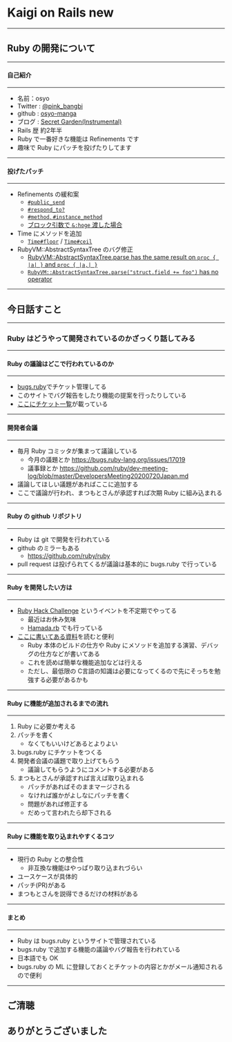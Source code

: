 # Kaigi on Rails new 
- - -

## Ruby の開発について

---

#### 自己紹介
- - -

* 名前：osyo
* Twitter : [@pink_bangbi](https://twitter.com/pink_bangbi)
* github  : [osyo-manga](https://github.com/osyo-manga)
* ブログ  : [Secret Garden(Instrumental)](http://secret-garden.hatenablog.com)
* Rails 歴 約2年半
* Ruby で一番好きな機能は Refinements です
* 趣味で Ruby にパッチを投げたりしてます

---


#### 投げたパッチ
- - -

* Refinements の緩和案                            <!-- .element: class="fragment" -->
    * [`#public_send`](https://bugs.ruby-lang.org/issues/15326)
    * [`#respond_to?`](https://bugs.ruby-lang.org/issues/15327)
    * [`#method`, `#instance_method`](https://bugs.ruby-lang.org/issues/15373)
    * [ブロック引数で `&:hoge` 渡した場合](https://bugs.ruby-lang.org/issues/15114)
* Time にメソッドを追加                            <!-- .element: class="fragment" -->
    * [`Time#floor`](https://bugs.ruby-lang.org/issues/15653) / [`Time#ceil`](https://bugs.ruby-lang.org/issues/15772)
* RubyVM::AbstractSyntaxTree のバグ修正                            <!-- .element: class="fragment" -->
    * [RubyVM::AbstractSyntaxTree.parse has the same result on `proc { |a| }` and `proc { |a,| }`](https://bugs.ruby-lang.org/issues/17015)
    * [`RubyVM::AbstractSyntaxTree.parse("struct.field += foo")` has no operator](https://bugs.ruby-lang.org/issues/17013)

---

## 今日話すこと
- - -

### Ruby はどうやって開発されているのかざっくり話してみる

---

#### Ruby の議論はどこで行われているのか
- - -

* [bugs.ruby](https://bugs.ruby-lang.org/)でチケット管理してる
* このサイトでバグ報告をしたり機能の提案を行ったりしている
* [ここにチケット一覧](https://bugs.ruby-lang.org/projects/ruby-master/issues)が載っている

---

#### 開発者会議
- - -

* 毎月 Ruby コミッタが集まって議論している
    * 今月の議題とか https://bugs.ruby-lang.org/issues/17019
    * 議事録とか https://github.com/ruby/dev-meeting-log/blob/master/DevelopersMeeting20200720Japan.md
* 議論してほしい議題があればここに追加する
* ここで議論が行われ、まつもとさんが承認すれば次期 Ruby に組み込まれる
  
---

#### Ruby の github リポジトリ
- - -

* Ruby は git で開発を行われている
* github のミラーもある
    * https://github.com/ruby/ruby
* pull request は投げられてくるが議論は基本的に bugs.ruby で行っている

---


#### Ruby を開発したい方は
- - -

* [Ruby Hack Challenge](https://rhc.connpass.com/) というイベントを不定期でやってる
    * 最近はお休み気味
    * [Hamada.rb](https://hamadarb.connpass.com/event/179928/) でも行っている
* [ここに書いてある資料](https://github.com/ko1/rubyhackchallenge/tree/master/JA)を読むと便利
    * Ruby 本体のビルドの仕方や Ruby にメソッドを追加する演習、デバッグの仕方などが書いてある
    * これを読めば簡単な機能追加などは行える
    * ただし、最低限の C言語の知識は必要になってくるので先にそっちを勉強する必要があるかも

---

#### Ruby に機能が追加されるまでの流れ
- - -

1. Ruby に必要か考える            <!-- .element: class="fragment" -->
1. パッチを書く            <!-- .element: class="fragment" -->
    * なくてもいいけどあるとよりよい
1. bugs.ruby にチケットをつくる            <!-- .element: class="fragment" -->
1. 開発者会議の議題で取り上げてもらう            <!-- .element: class="fragment" -->
    * 議論してもらうようにコメントする必要がある
1. まつもとさんが承認すれば言えば取り込まれる            <!-- .element: class="fragment" -->
    * パッチがあればそのままマージされる
    * なければ誰かがよしなにパッチを書く
    * 問題があれば修正する
    * だめって言われたら却下される

---

#### Ruby に機能を取り込まれやすくるコツ
- - -

* 現行の Ruby との整合性
    * 非互換な機能はやっぱり取り込まれづらい
* ユースケースが具体的
* パッチ(PR)がある
* まつもとさんを説得できるだけの材料がある


---

#### まとめ
- - -

* Ruby は bugs.ruby というサイトで管理されている           <!-- .element: class="fragment" -->
* bugs.ruby で追加する機能の議論やバグ報告を行われている           <!-- .element: class="fragment" -->
* 日本語でも OK           <!-- .element: class="fragment" -->
* bugs.ruby の ML に登録しておくとチケットの内容とかがメール通知されるので便利           <!-- .element: class="fragment" -->

---


## ご清聴
## ありがとうございました

